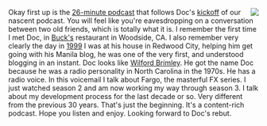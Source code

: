 <img src="http://scripting.com/images/2020/01/11/dots.png" border="0" align="right">Okay first up is the <a href="http://scripting.com/2020/01/10/daveToDoc.m4a">26-minute podcast</a> that follows Doc's <a href="http://scripting.com/2020/01/10.html#a145153">kickoff</a> of our nascent podcast. You will feel like you're eavesdropping on a conversation between two old friends, which is totally what it is. I remember the first time I met Doc, in <a href="https://en.wikipedia.org/wiki/Buck%27s_of_Woodside">Buck's</a> restaurant in Woodside, CA. I also remember very clearly the day in <a href="http://scripting.com/1999/11/15.html">1999</a> I was at his house in Redwood City, helping him get going with his Manila blog, he was one of the very first, and understood blogging in an instant. Doc looks like <a href="https://en.wikipedia.org/wiki/Wilford_Brimley">Wilford Brimley</a>. He got the name Doc because he was a radio personality in North Carolina in the 1970s. He has a radio voice. In this voicemail I talk about Fargo, the masterful FX series. I just watched season 2 and am now working my way through season 3. I talk about my development process for the last decade or so. Very different from the previous 30 years. That's just the beginning. It's a content-rich podcast. Hope you listen and enjoy. Looking forward to Doc's rebut.
